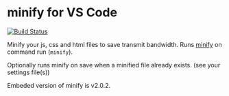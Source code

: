 # minify for VS Code 

[![Build Status](https://api.travis-ci.org/HookyQR/VSCodeMinify.svg?branch=master)](https://travis-ci.org/HookyQR/VSCodeMinify)

Minify your js, css and html files to save transmit bandwidth. Runs [minify](http://coderaiser.github.io/minify) on command run (`minify`).

Optionally runs minify on save when a minified file already exists. (see your settings file(s))

Embeded version of minify is v2.0.2.
